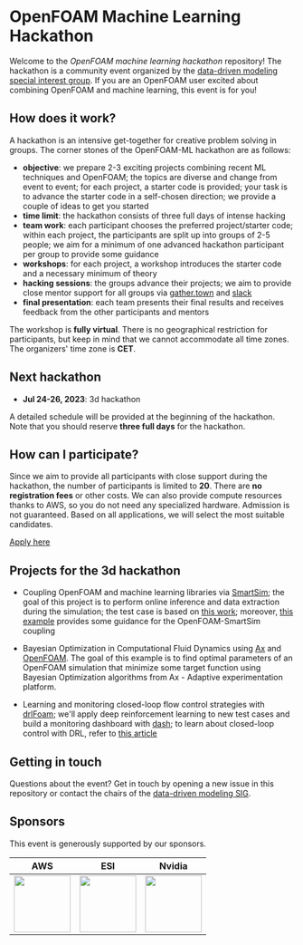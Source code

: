 # OpenFOAM Machine Learning Hackathon

Welcome to the *OpenFOAM machine learning hackathon* repository! The hackathon is a community event organized by the [data-driven modeling special interest group](https://wiki.openfoam.com/Data_Driven_Modelling_Special_Interest_Group). If you are an OpenFOAM user excited about combining OpenFOAM and machine learning, this event is for you!

## How does it work?

A hackathon is an intensive get-together for creative problem solving in groups. The corner stones of the OpenFOAM-ML hackathon are as follows:

- **objective**: we prepare 2-3 exciting projects combining recent ML techniques and OpenFOAM; the topics are diverse and change from event to event; for each project, a starter code is provided; your task is to advance the starter code in a self-chosen direction; we provide a couple of ideas to get you started
- **time limit**: the hackathon consists of three full days of intense hacking
- **team work**: each participant chooses the preferred project/starter code; within each project, the participants are split up into groups of 2-5 people; we aim for a minimum of one advanced hackathon participant per group to provide some guidance
- **workshops**: for each project, a workshop introduces the starter code and a necessary minimum of theory
- **hacking sessions**: the groups advance their projects; we aim to provide close mentor support for all groups via [gather.town](https://www.gather.town/) and [slack](https://slack.com/)
- **final presentation**: each team presents their final results and receives feedback from the other participants and mentors

The workshop is **fully virtual**. There is no geographical restriction for participants, but keep in mind that we cannot accommodate all time zones. The organizers' time zone is **CET**.

## Next hackathon

- **Jul 24-26, 2023**: 3d hackathon

A detailed schedule will be provided at the beginning of the hackathon. Note that you should reserve **three full days** for the hackathon.

## How can I participate?

Since we aim to provide all participants with close support during the hackathon, the number of participants is limited to **20**. There are **no registration fees** or other costs. We can also provide compute resources thanks to AWS, so you do not need any specialized hardware. Admission is not guaranteed. Based on all applications, we will select the most suitable candidates.

[Apply here](https://forms.gle/HTH8VtX44qhpwMoq9)

## Projects for the 3d hackathon

- Coupling OpenFOAM and machine learning libraries via [SmartSim](https://github.com/CrayLabs/SmartSim); the goal of this project is to perform online inference and data extraction during the simulation; the test case is based on [this work](https://github.com/AndreWeiner/sgs_model_test_transient); moreover, [this example](https://github.com/CrayLabs/smartsim-openFOAM) provides some guidance for the OpenFOAM-SmartSim coupling

- Bayesian Optimization in Computational Fluid Dynamics using [Ax](https://ax.dev/) and [OpenFOAM](https://www.openfoam.com/documentation/guides/latest/doc/). The goal of this example is to find optimal parameters of an OpenFOAM simulation that minimize some target function using Bayesian Optimization algorithms from Ax - Adaptive experimentation platform.

- Learning and monitoring closed-loop flow control strategies with [drlFoam](https://github.com/OFDataCommittee/drlfoam); we'll apply deep reinforcement learning to new test cases and build a monitoring dashboard with [dash](https://dash.gallery/Portal/?_gl=1*niktbt*_ga*MTM2OTM4Mjc5OS4xNjY4MTcxNzYz*_ga_6G7EE0JNSC*MTY2ODE3MTc2Mi4xLjEuMTY2ODE3MTc2My4wLjAuMA..); to learn about closed-loop control with DRL, refer to [this article](https://arxiv.org/pdf/1906.10382.pdf)

## Getting in touch

Questions about the event? Get in touch by opening a new issue in this repository or contact the chairs of the [data-driven modeling SIG](https://wiki.openfoam.com/Data_Driven_Modelling_Special_Interest_Group).

## Sponsors

This event is generously supported by our sponsors.

 AWS | ESI | Nvidia
:---:|:---:|:------:
| <img src="https://upload.wikimedia.org/wikipedia/commons/thumb/9/93/Amazon_Web_Services_Logo.svg/1280px-Amazon_Web_Services_Logo.svg.png" height="100" />  | <img src="https://upload.wikimedia.org/wikipedia/de/2/27/ESI_Group_Logo.svg" height="100" />  | <img src="https://www.nvidia.com/content/dam/en-zz/Solutions/about-nvidia/logo-and-brand/01-nvidia-logo-vert-500x200-2c50-d.png" height="100" /> 
